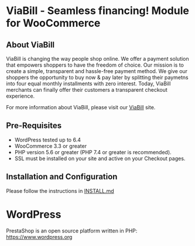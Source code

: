# ViaBill - Seamless financing! Module for WooCommerce

## About ViaBill

ViaBill is changing the way people shop online. We offer a payment solution that empowers shoppers to have the freedom of choice. Our mission is to create a simple, transparent and hassle-free payment method. We give our shoppers the opportunity to buy now & pay later by splitting their paymetns into four equal monthly installments with zero interest. Today, ViaBill merchants can finally offer their customers a transparent checkout experience.

For more information about ViaBill, please visit our [ViaBill](https://viabill.com) site.

## Pre-Requisites
* WordPress tested up to 6.4
* WooCommerce 3.3 or greater
* PHP version 5.6 or greater (PHP 7.4 or greater is recommended).
* SSL must be installed on your site and active on your Checkout pages.

## Installation and Configuration

Please follow the instructions in [INSTALL.md](INSTALL.md)

# WordPress

PrestaShop is an open source platform written in PHP: https://www.wordpress.org
